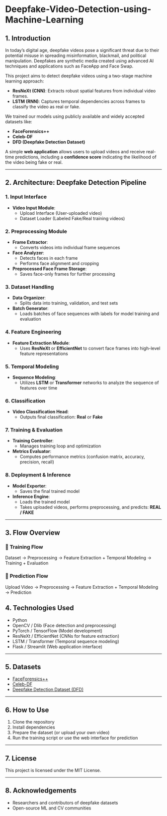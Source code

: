 # Deepfake-Video-Detection-using-Machine-Learning

## 1. Introduction

In today’s digital age, deepfake videos pose a significant threat due to their potential misuse in spreading misinformation, blackmail, and political manipulation. Deepfakes are synthetic media created using advanced AI techniques and applications such as FaceApp and Face Swap.

This project aims to detect deepfake videos using a two-stage machine learning approach:
- **ResNeXt (CNN)**: Extracts robust spatial features from individual video frames.
- **LSTM (RNN)**: Captures temporal dependencies across frames to classify the video as real or fake.

We trained our models using publicly available and widely accepted datasets like:
- **FaceForensics++**
- **Celeb-DF**
- **DFD (Deepfake Detection Dataset)**

A simple **web application** allows users to upload videos and receive real-time predictions, including a **confidence score** indicating the likelihood of the video being fake or real.

---

## 2. Architecture: Deepfake Detection Pipeline

### 1. **Input Interface**
- **Video Input Module**:
  - Upload Interface (User-uploaded video)
  - Dataset Loader (Labeled Fake/Real training videos)

### 2. **Preprocessing Module**
- **Frame Extractor**:
  - Converts videos into individual frame sequences
- **Face Analyzer**:
  - Detects faces in each frame
  - Performs face alignment and cropping
- **Preprocessed Face Frame Storage**:
  - Saves face-only frames for further processing

### 3. **Dataset Handling**
- **Data Organizer**:
  - Splits data into training, validation, and test sets
- **Batch Generator**:
  - Loads batches of face sequences with labels for model training and evaluation

### 4. **Feature Engineering**
- **Feature Extraction Module**:
  - Uses **ResNeXt** or **EfficientNet** to convert face frames into high-level feature representations

### 5. **Temporal Modeling**
- **Sequence Modeling**:
  - Utilizes **LSTM** or **Transformer** networks to analyze the sequence of features over time

### 6. **Classification**
- **Video Classification Head**:
  - Outputs final classification: **Real** or **Fake**

### 7. **Training & Evaluation**
- **Training Controller**:
  - Manages training loop and optimization
- **Metrics Evaluator**:
  - Computes performance metrics (confusion matrix, accuracy, precision, recall)

### 8. **Deployment & Inference**
- **Model Exporter**:
  - Saves the final trained model
- **Inference Engine**:
  - Loads the trained model
  - Takes uploaded videos, performs preprocessing, and predicts: **REAL / FAKE**

---

## 3. Flow Overview
### 🔁 **Training Flow**
Dataset → Preprocessing → Feature Extraction + Temporal Modeling → Training + Evaluation
### 📡 **Prediction Flow**
Upload Video → Preprocessing → Feature Extraction + Temporal Modeling → Prediction

## 4. Technologies Used
- Python
- OpenCV / Dlib (Face detection and preprocessing)
- PyTorch / TensorFlow (Model development)
- ResNeXt / EfficientNet (CNNs for feature extraction)
- LSTM / Transformer (Temporal sequence modeling)
- Flask / Streamlit (Web application interface)

---

## 5. Datasets
- [FaceForensics++](https://github.com/ondyari/FaceForensics)
- [Celeb-DF](https://github.com/yuezunli/Celeb-DF)
- [Deepfake Detection Dataset (DFD)](https://ai.googleblog.com/2019/09/contributing-data-to-deepfake-detection.html)

---

## 6. How to Use
1. Clone the repository
2. Install dependencies
3. Prepare the dataset (or upload your own video)
4. Run the training script or use the web interface for prediction

---

## 7. License
This project is licensed under the MIT License.

---

## 8. Acknowledgements
- Researchers and contributors of deepfake datasets
- Open-source ML and CV communities

